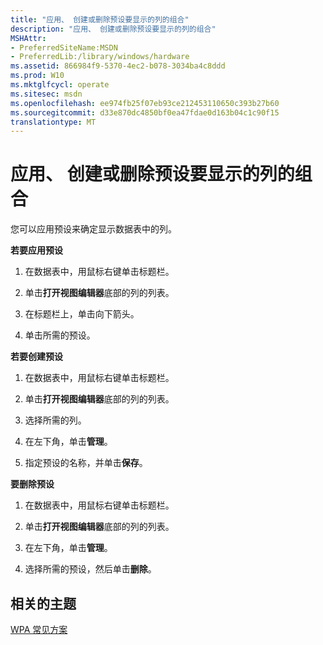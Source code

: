 ```yaml
---
title: "应用、 创建或删除预设要显示的列的组合"
description: "应用、 创建或删除预设要显示的列的组合"
MSHAttr:
- PreferredSiteName:MSDN
- PreferredLib:/library/windows/hardware
ms.assetid: 866984f9-5370-4ec2-b078-3034ba4c8ddd
ms.prod: W10
ms.mktglfcycl: operate
ms.sitesec: msdn
ms.openlocfilehash: ee974fb25f07eb93ce212453110650c393b27b60
ms.sourcegitcommit: d33e870dc4850bf0ea47fdae0d163b04c1c90f15
translationtype: MT
---
```

# <a name="apply-create-or-delete-a-preset-combination-of-columns-to-display"></a>应用、 创建或删除预设要显示的列的组合


您可以应用预设来确定显示数据表中的列。

**若要应用预设**

1.  在数据表中，用鼠标右键单击标题栏。

2.  单击**打开视图编辑器**底部的列的列表。

3.  在标题栏上，单击向下箭头。

4.  单击所需的预设。

**若要创建预设**

1.  在数据表中，用鼠标右键单击标题栏。

2.  单击**打开视图编辑器**底部的列的列表。

3.  选择所需的列。

4.  在左下角，单击**管理**。

5.  指定预设的名称，并单击**保存**。

**要删除预设**

1.  在数据表中，用鼠标右键单击标题栏。

2.  单击**打开视图编辑器**底部的列的列表。

3.  在左下角，单击**管理**。

4.  选择所需的预设，然后单击**删除**。

## <a name="related-topics"></a>相关的主题


[WPA 常见方案](windows-performance-analyzer-common-scenarios.md)

 

 







